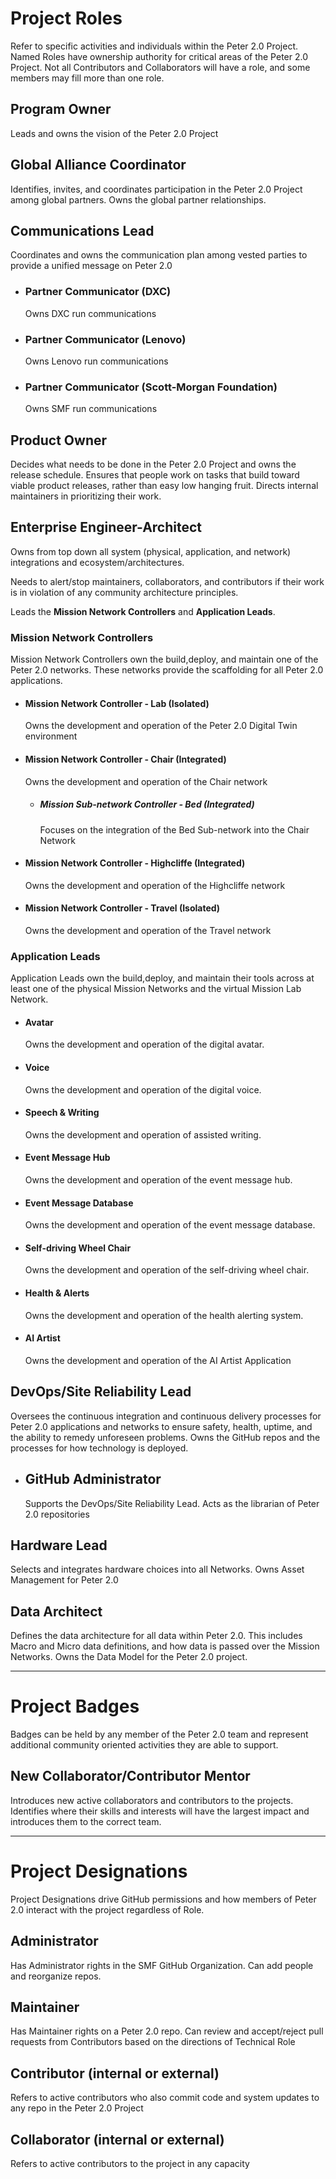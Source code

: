 # Project Roles
Refer to specific activities and individuals within the Peter 2.0 Project. Named Roles have ownership authority for critical areas of the Peter 2.0 Project. Not all Contributors and Collaborators will have a role, and some members may fill more than one role.

## Program Owner
Leads and owns the vision of the Peter 2.0 Project

## Global Alliance Coordinator
Identifies, invites, and coordinates participation in the Peter 2.0 Project among global partners. Owns the global partner relationships.

## Communications Lead
Coordinates and owns the communication plan among vested parties to provide a unified message on Peter 2.0
  - ### Partner Communicator (DXC)
    Owns DXC run communications

  - ### Partner Communicator (Lenovo)
    Owns Lenovo run communications

  - ### Partner Communicator (Scott-Morgan Foundation)
    Owns SMF run communications

## Product Owner
Decides what needs to be done in the Peter 2.0 Project and owns the release schedule. Ensures that people work on tasks that build toward viable product releases, rather than easy low hanging fruit. Directs internal maintainers in prioritizing their work.

## Enterprise Engineer-Architect
Owns from top down all system (physical, application, and network) integrations and ecosystem/architectures.

Needs to alert/stop maintainers, collaborators, and contributors if their work is in violation of any community architecture principles.

Leads the **Mission Network Controllers** and **Application Leads**. 

### Mission Network Controllers
Mission Network Controllers own the build,deploy, and maintain one of the Peter 2.0 networks. These networks provide the scaffolding for all Peter 2.0 applications.
  - #### Mission Network Controller - Lab (Isolated)
    Owns the development and operation of the Peter 2.0 Digital Twin environment

  - #### Mission Network Controller - Chair (Integrated)
    Owns the development and operation of the Chair network

    - ##### Mission Sub-network Controller - Bed (Integrated)
      Focuses on the integration of the Bed Sub-network into the Chair Network

  - #### Mission Network Controller - Highcliffe (Integrated)
    Owns the development and operation of the Highcliffe network

  - #### Mission Network Controller - Travel (Isolated)
    Owns the development and operation of the Travel network

### Application Leads
Application Leads own the build,deploy, and maintain their tools across at least one of the physical Mission Networks and the virtual Mission Lab Network.

  - #### Avatar 
    Owns the development and operation of the digital avatar.

  - #### Voice
    Owns the development and operation of the digital voice.

  - #### Speech & Writing
    Owns the development and operation of assisted writing.
  
  - #### Event Message Hub
    Owns the development and operation of the event message hub.
    
  - #### Event Message Database
    Owns the development and operation of the event message database.
  
  - #### Self-driving Wheel Chair
    Owns the development and operation of the self-driving wheel chair.

  - #### Health & Alerts
    Owns the development and operation of the health alerting system.
    
  - #### AI Artist
    Owns the development and operation of the AI Artist Application

## DevOps/Site Reliability Lead
Oversees the continuous integration and continuous delivery processes for Peter 2.0 applications and networks to ensure safety, health, uptime, and the ability to remedy unforeseen problems. Owns the GitHub repos and the processes for how technology is deployed.

  - ## GitHub Administrator
    Supports the DevOps/Site Reliability Lead. Acts as the librarian of Peter 2.0 repositories

## Hardware Lead
Selects and integrates hardware choices into all Networks. Owns Asset Management for Peter 2.0

## Data Architect
Defines the data architecture for all data within Peter 2.0. This includes Macro and Micro data definitions, and how data is passed over the Mission Networks. Owns the Data Model for the Peter 2.0 project.

------

# Project Badges
Badges can be held by any member of the Peter 2.0 team and represent additional community oriented activities they are able to support.

## New Collaborator/Contributor Mentor
Introduces new active collaborators and contributors to the projects. Identifies where their skills and interests will have the largest impact and introduces them to the correct team.

------

# Project Designations
Project Designations drive GitHub permissions and how members of Peter 2.0 interact with the project regardless of Role.

## Administrator
Has Administrator rights in the SMF GitHub Organization. Can add people and reorganize repos.

## Maintainer
Has Maintainer rights on a Peter 2.0 repo. Can review and accept/reject pull requests from Contributors based on the directions of Technical Role 

## Contributor (internal or external)
Refers to active contributors who also commit code and system updates to any repo in the Peter 2.0 Project

## Collaborator (internal or external)
Refers to active contributors to the project in any capacity

